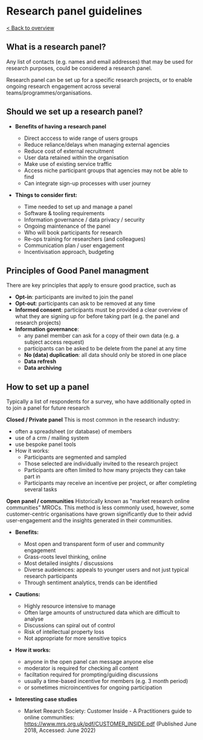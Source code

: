 # Research panel guidelines

<a href="https://github.com/thomashallam/NHSUserResearchPanel/blob/main/README.md#L1">< Back to overview</a>

## What is a research panel?

Any list of contacts (e.g. names and email addresses) that may be used for research purposes, could be considered a research panel.

Research panel can be set up for a specific research projects, or to enable ongoing research engagement across several teams/programmes/organisations.

## Should we set up a research panel?

- **Benefits of having a research panel**
  - Direct acccess to wide range of users groups
  - Reduce reliance/delays when managing external agencies
  - Reduce cost of external recruitment
  - User data retained within the organisation
  - Make use of existing service traffic
  - Access niche participant groups that agencies may not be able to find
  - Can integrate sign-up processes with user journey

- **Things to consider first:**
  - Time needed to set up and manage a panel
  - Software & tooling requirements
  - Information governance / data privacy / security
  - Ongoing maintenance of the panel
  - Who will book participants for research
  - Re-ops training for researchers (and colleagues)
  - Communication plan / user engagement
  - Incentivisation approach, budgeting
  
## Principles of Good Panel managment

There are key principles that apply to ensure good practice, such as

- **Opt-in**: participants are invited to join the panel
- **Opt-out**: participants can ask to be removed at any time
- **Informed consent**: participants must be provided a clear overview of what they are signing up for before taking part (e.g. the panel and research projects)
- **Information governance**:
  - any panel member can ask for a copy of their own data (e.g. a subject access request)
  - participants can be asked to be delete from the panel at any time
  - **No (data) duplication**: all data should only be stored in one place
  - **Data refresh**
  - **Data archiving**

## How to set up a panel

Typically a list of respondents for a survey, who have additionally opted in to join a panel for future research

**Closed / Private panel**
This is most common in the research industry:
- often a spreadsheet (or database) of members
- use of a crm / mailing system
- use bespoke panel tools
- How it works:
  - Participants are segmented and sampled
  - Those selected are individually invited to the research project
  - Participants are often limited to how many projects they can take part in
  - Participants may receive an incentive per project, or after completing several tasks

**Open panel / communities**
Historically known as "market research online communities" MROCs. This method is less commonly used, however, some customer-centric organisations have grown significantly due to their advid user-engagement and the insights generated in their communities.

- **Benefits:**
  - Most open and transparent form of user and community engagement
  - Grass-roots level thinking, online
  - Most detailed insights / discussions
  - Diverse audeiences: appeals to younger users and not just typical research participants
  - Through sentiment analytics, trends can be identified
  
- **Cautions:**
  - Highly resource intensive to manage
  - Often large amounts of unstructured data which are difficult to analyse
  - Discussions can spiral out of control
  - Risk of intellectual property loss
  - Not appropriate for more sensitive topics

- **How it works:**
  - anyone in the open panel can message anyone else
  - moderator is required for checking all content
  - faciltation required for prompting/guiding discussions
  - usually a time-based incentive for members (e.g. 3 month period)
  - or sometimes microincentives for ongoing participation

- **Interesting case studies**
  - Market Reearch Society: Customer Inside - A Practitioners guide to online communities: https://www.mrs.org.uk/pdf/CUSTOMER_INSIDE.pdf (Published June 2018, Accessed: June 2022)